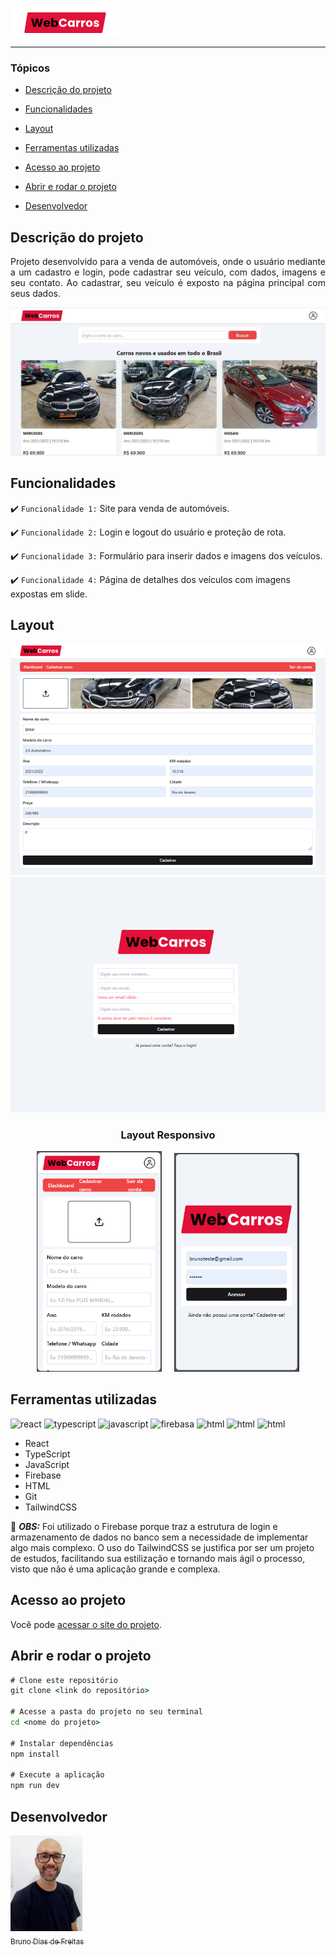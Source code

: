 ![logo](./src/assets/logo.png)

<hr>

### Tópicos

- [Descrição do projeto](#descrição-do-projeto)

- [Funcionalidades](#funcionalidades)

- [Layout](#layout)

- [Ferramentas utilizadas](#ferramentas-utilizadas)

- [Acesso ao projeto](#acesso-ao-projeto)

- [Abrir e rodar o projeto](#abrir-e-rodar-o-projeto)

- [Desenvolvedor](#desenvolvedor)

## Descrição do projeto

<p align="justify">
 Projeto desenvolvido para a venda de automóveis, onde o usuário mediante a um cadastro e login, pode cadastrar seu veículo, com dados, imagens e seu contato. Ao cadastrar, seu veículo é exposto na página principal com seus dados.
  
![layout página principal](./src/assets/main_page.jpg)

</p>

## Funcionalidades

:heavy_check_mark: `Funcionalidade 1:` Site para venda de automóveis.

:heavy_check_mark: `Funcionalidade 2:` Login e logout do usuário e proteção de rota.

:heavy_check_mark: `Funcionalidade 3:` Formulário para inserir dados e imagens dos veículos.

:heavy_check_mark: `Funcionalidade 4:` Página de detalhes dos veículos com imagens expostas em slide.

## Layout

<div align="center">

![layout página](./src/assets/layout1.png)
![layout página](./src/assets/layout2.png)

### Layout Responsivo

<img style='width:200px;  margin-right: 20px' src='./src/assets/responsive1.png' alt='layout responsivo para celular'><img style='width:200px' src='./src/assets/responsive2.png' alt='layout responsivo para celular'>

  </div>

###

## Ferramentas utilizadas

<img src="https://cdn.jsdelivr.net/gh/devicons/devicon@latest/icons/react/react-original.svg" alt="react" width="40" height="40"/> <img src="https://cdn.jsdelivr.net/gh/devicons/devicon@latest/icons/typescript/typescript-plain.svg" alt="typescript" width="40" height="40"/> <img src="https://cdn.jsdelivr.net/gh/devicons/devicon@latest/icons/javascript/javascript-plain.svg" alt="javascript" width="40" height="40"/> <img src="https://cdn.jsdelivr.net/gh/devicons/devicon@latest/icons/firebase/firebase-original.svg" alt="firebasa" width="40" height="40"/> <img src="https://cdn.jsdelivr.net/gh/devicons/devicon@latest/icons/html5/html5-original.svg" alt="html" width="40" height="40"/> <img src="https://cdn.jsdelivr.net/gh/devicons/devicon@latest/icons/git/git-original.svg" alt="html" width="40" height="40"/> <img src="https://cdn.jsdelivr.net/gh/devicons/devicon@latest/icons/tailwindcss/tailwindcss-original.svg" alt="html" width="40" height="40"/> 

- React
- TypeScript
- JavaScript
- Firebase
- HTML
- Git
- TailwindCSS

🎈 <i><b>OBS:</b></i> Foi utilizado o Firebase porque traz a estrutura de login e armazenamento de dados no banco sem a necessidade de implementar algo mais complexo.
       O uso do TailwindCSS se justifica por ser um projeto de estudos, facilitando sua estilização e tornando mais ágil o processo, visto que não é uma aplicação grande e complexa.


###

## Acesso ao projeto

Você pode [acessar o site do projeto](https://web-car-phi.vercel.app/).

## Abrir e rodar o projeto

```cmd
# Clone este repositório
git clone <link do repositório>

# Acesse a pasta do projeto no seu terminal
cd <nome do projeto>

# Instalar dependências
npm install

# Execute a aplicação
npm run dev
```

## Desenvolvedor

[<img src="./src/assets/image_official.jpg" width=115><br><sub>Bruno Dias de Freitas</sub>](https://www.linkedin.com/in/brunodias-dev)

